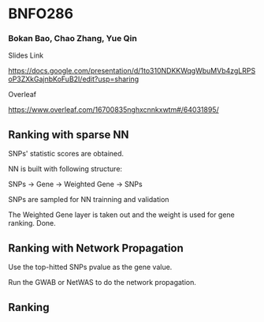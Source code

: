 # BNFO286
### Bokan Bao, Chao Zhang, Yue Qin
Slides Link

https://docs.google.com/presentation/d/1to310NDKKWqgWbuMVb4zgLRPSoP3ZXkGajnbKoFuB2I/edit?usp=sharing

Overleaf

https://www.overleaf.com/16700835nghxcnnkxwtm#/64031895/

## Ranking with sparse NN

  SNPs' statistic scores are obtained.

  NN is built with following structure:

  SNPs -> Gene -> Weighted Gene -> SNPs

  SNPs are sampled for NN trainning and validation

  The Weighted Gene layer is taken out and the weight is used for gene ranking. Done.

## Ranking with Network Propagation

  Use the top-hitted SNPs pvalue as the gene value.

  Run the GWAB or NetWAS to do the network propagation.


## Ranking
